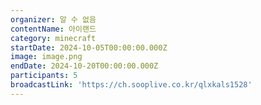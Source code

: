 ```yaml
---
organizer: 알 수 없음
contentName: 아이랜드
category: minecraft
startDate: 2024-10-05T00:00:00.000Z
image: image.png
endDate: 2024-10-20T00:00:00.000Z
participants: 5
broadcastLink: 'https://ch.sooplive.co.kr/qlxkals1528'
---
```


